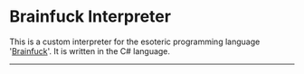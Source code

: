 Brainfuck Interpreter
===================


This is a custom interpreter for the esoteric programming language '[Brainfuck](https://en.wikipedia.org/wiki/Brainfuck)'. It is written in the C# language.

-----------
